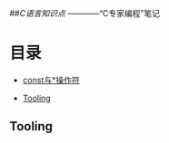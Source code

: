 ##*C语言知识点*
    ————“C专家编程”笔记
    
目录
==============================
- [const与*操作符](#1)


* [Tooling](#1)









































## Tooling
